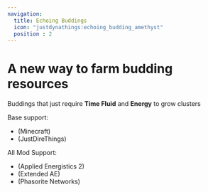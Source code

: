 ```yaml
---
navigation:
  title: Echoing Buddings
  icon: "justdynathings:echoing_budding_amethyst"
  position : 2
---
```


# A new way to farm budding resources

Buddings that just require **Time Fluid** and **Energy** to grow clusters

<GameScene zoom="2" interactive={true}>
  <Block id="justdynathings:echoing_budding_time" p:alive="true"/>
  <Block x="1" id="justdynathings:echoing_budding_time" p:alive="true"/>
  <Block x="2" id="justdynathings:echoing_budding_time" p:alive="true"/>
  <Block x="3" id="justdynathings:echoing_budding_time" p:alive="true"/>
  <Block x="-1" id="justdynathings:echoing_budding_time" p:alive="false"/>

  <Block y="1" id="justdirethings:time_crystal_cluster_small" />
  <Block x="1" y="1" id="justdirethings:time_crystal_cluster_medium" />
  <Block x="2" y="1" id="justdirethings:time_crystal_cluster_large" />
  <Block x="3" y="1" id="justdirethings:time_crystal_cluster" />
</GameScene>


Base support:
- <ItemLink id="justdynathings:echoing_budding_amethyst"/> (Minecraft)
- <ItemLink id="justdynathings:echoing_budding_time"/> (JustDireThings)


All Mod Support:
- <ItemLink id="justdynathings:echoing_budding_certus"/> (Applied Energistics 2)
- <ItemLink id="justdynathings:echoing_budding_entro"/> (Extended AE)
- <ItemLink id="justdynathings:echoing_budding_phasorite"/> (Phasorite Networks)
